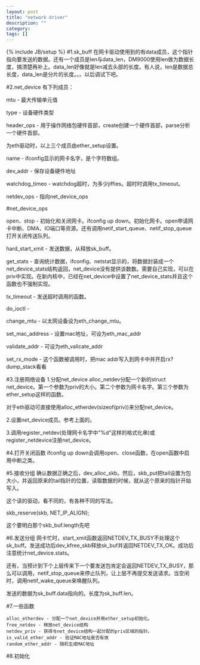 ```yaml
---
layout: post
title: "network driver"
description: ""
category: 
tags: []
---
```

{% include JB/setup %}
#1.sk_buff
在网卡驱动使用到的有data成员，这个指针指向要发送的数据。还有一个成员是len与data_len，DM9000使用len做为数据长度，搞清楚再补上。data_len好像就是len减去头部的长度。有人说，len是数据总长度，data_len是分片的长度。。。以后调试下吧。

#2.net_device
有下列成员：

mtu - 最大传输单元值

type - 设备硬件类型

header_ops - 用于操作网络包硬件首部，create创建一个硬件首部，parse分析一个硬件首部。

为eth驱动时，以上三个成员由ether_setup设置。

name - ifconfig显示的网卡名字，是个字符数组。

dev_addr - 保存设备硬件地址

watchdog_timeo - watchdog超时，为多少jiffies。超时时调用tx_timeout。

netdev_ops - 指向net_device_ops

#net_device_ops

open、stop - 初始化和关闭网卡。ifconfig up down。初始化网卡。open申请网卡中断、DMA、IO端口等资源。还有调用netif_start_queue、netif_stop_queue打开关闭传送队列。

hard_start_xmit - 发送数据，从释放sk_buff。

get_stats - 查询统计数据，ifconfig、netstat显示的，将数据封装成一个net_device_stats结构返回，net_device没有提供该数数。需要自己实现，可以在priv中实现。在新内核中，已经在net_device中设置了net_device_stats并且这个函数也不强制实现。

tx_timeout - 发送超时调用的函数。

do_ioctl - 

change_mtu - 以太网设备设为eth_change_mtu。

set_mac_address - 设置mac地址，可设为eth_mac_addr

validate_addr - 可设为eth_valicate_addr

set_rx_mode - 这个函数被调用时，把mac addr写入到网卡中并开启rx? dump_stack看看

#3.注册网络设备
1.分配net_device
alloc_netdev分配一个新的struct net_device。第一个参数为priv的大小。第二个参数为网卡名字。第三个参数为ether_setup这样的函数。

对于eth驱动可直接使用alloc_etherdev(sizeof(priv))来分配net_device。

2.设置net_device成员。参考上面的。

3.调用register_netdev(处理网卡名字中"%d"这样的格式化串)或register_netdevice注册net_device。

#4.打开关闭函数
ifconfig up down会调用open、close函数，在open函数中启用中断之类。

#5.接收分组
确认数据正确之后，dev_alloc_skb。然后，skb_put把tail设置为包大小，并返回原来的tail指针的位置，读取数据的时候，就从这个原来的指针开始写入。

这个读的驱动，看不同的，有各种不同的写法。

skb_reserve(skb, NET_IP_ALIGN);

这个要明白那个skb_buf.length先吧

#6.发送分组
网卡忙时，start_xmit函数返回NETDEV_TX_BUSY不处理这个sk_buff。发送成功后dev_kfree_skb释放sk_buf并返回NETDEV_TX_OK。成功后注意统计net_device.stats。

还有，当预计到下个上层传来下一个要发送包肯定会返回NETDEV_TX_BUSY，那么可以调用，netif_stop_queue来停止队列，让上层不再提交发送请求。当空闲时，调用netif_wake_queue来唤醒队列。

发送的数据为sk_buff.data指向的。长度为sk_buff.len。

#7.一些函数

    alloc_etherdev - 分配一个net_device并用ether_setup初始化。
    free_netdev - 释放net_device结构
    netdev_priv - 获得与net_device结构一起分配的priv区域的指针。
    is_valid_ether_addr - 验证MAC地址是否有效
    random_ether_addr - 随机生成MAC地址

#8.初始化

